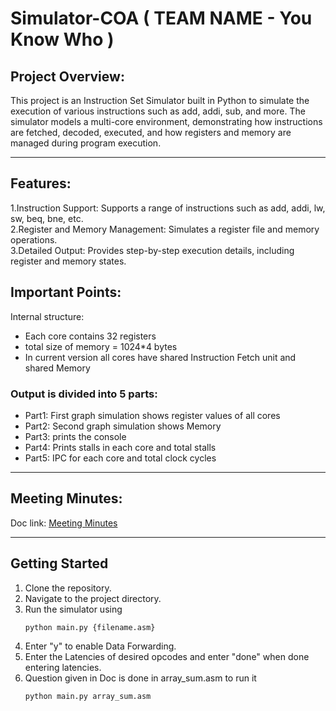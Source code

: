 # Simulator-COA ( TEAM NAME - You Know Who )




## Project Overview:<br>

This project is an Instruction Set Simulator built in Python to simulate the execution of various instructions such as add, addi, sub, and more. The simulator models a multi-core environment, demonstrating how instructions are fetched, decoded, executed, and how registers and memory are managed during program execution.

---

## Features:<br>

1.Instruction Support: Supports a range of instructions such as add, addi, lw, sw, beq, bne, etc.<br>
2.Register and Memory Management: Simulates a register file and memory operations.<br>
3.Detailed Output: Provides step-by-step execution details, including register and memory states.<br>


## Important Points:<br>


Internal structure:<br>
- Each core contains 32 registers
- total size of memory = 1024*4 bytes 
- In current version all cores have shared Instruction Fetch unit and shared Memory
### Output is divided into 5 parts:
- Part1: First graph simulation shows register values of all cores <br>
- Part2: Second graph simulation shows Memory <br>
- Part3: prints the console<br>
- Part4: Prints stalls in each core and total stalls <br>
- Part5: IPC for each core and total clock cycles <br>

---

## Meeting Minutes:<br>

Doc link: [Meeting Minutes](https://github.com/nithishgouds/Simulator-COA/blob/main/Meeting%20Minutes.md)


---

## Getting Started
1. Clone the repository.
2. Navigate to the project directory.
3. Run the simulator using
   ```bash
   python main.py {filename.asm}
4. Enter "y" to enable Data Forwarding.
5. Enter the Latencies of desired opcodes and enter "done" when done entering latencies.
6. Question given in Doc is done in array_sum.asm to run it 
   ```bash
   python main.py array_sum.asm

